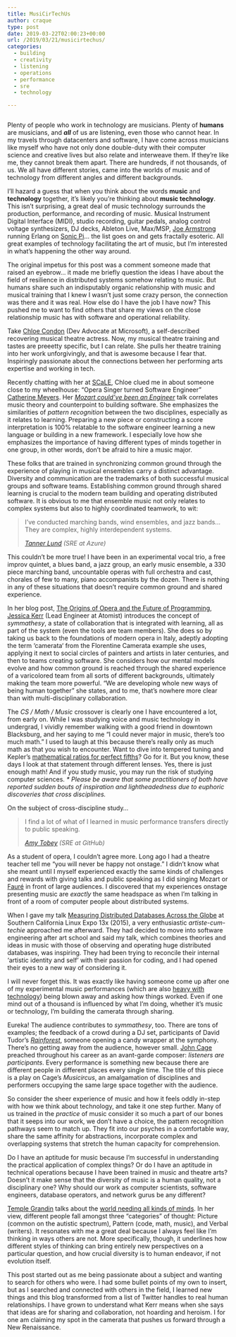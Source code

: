 ```yaml
---
title: MusiCirTechUs
author: craque
type: post
date: 2019-03-22T02:00:23+00:00
url: /2019/03/21/musicirtechus/
categories:
  - building
  - creativity
  - listening
  - operations
  - performance
  - sre
  - technology

---
```

<img src="/img/2019/03/four_statues-1024x768.jpg" alt="" class="wp-image-1063" srcset="/img/2019/03/four_statues.jpg 1024w, /img/2019/03/four_statues-300x225.jpg 300w, /img/2019/03/four_statues-768x576.jpg 768w" sizes="(max-width: 1024px) 100vw, 1024px" /> 

Plenty of people who work in technology are musicians. Plenty of **humans** are musicians, and _**all**_ of us are listening, even those who cannot hear. In my travels through datacenters and software, I have come across musicians like myself who have not only done double-duty with their computer science and creative lives but also relate and interweave them. If they&#8217;re like me, they cannot break them apart. There are hundreds, if not thousands, of us. We all have different stories, came into the worlds of music and of technology from different angles and different backgrounds.

I&#8217;ll hazard a guess that when you think about the words **music** and **technology** together, it&#8217;s likely you&#8217;re thinking about **music technology**. This isn&#8217;t surprising, a great deal of music technology surrounds the production, performance, and recording of music. Musical Instrument Digital Interface (MIDI), studio recording, guitar pedals, analog control voltage synthesizers, DJ decks, Ableton Live, Max/MSP, [Joe Armstrong][1] running Erlang on [Sonic Pi][2]&#8230; the list goes on and gets fractally esoteric. All great examples of technology facilitating the art of music, but I&#8217;m interested in what&#8217;s happening the other way around.

The original impetus for this post was a comment someone made that raised an eyebrow&#8230; it made me briefly question the ideas I have about the field of resilience in distributed systems somehow relating to music. But humans share such an indisputably organic relationship with music and musical training that I knew I wasn&#8217;t just some crazy person, the connection was there and it was real. How else do I have the job I have now? This pushed me to want to find others that share my views on the close relationship music has with software and operational reliability.

Take [Chloe Condon][3] (Dev Advocate at Microsoft), a self-described recovering musical theatre actress. Now, my musical theatre training and tastes are <g class="gr_ gr\_6 gr-alert gr\_spell gr\_inline\_cards gr\_run\_anim ContextualSpelling ins-del multiReplace" id="6" data-gr-id="6">preeetty</g> specific, but I can relate. She pulls her theatre training into her work unforgivingly, and that is awesome because I fear that. Inspiringly passionate about the connections between her performing arts expertise and working in tech.

Recently chatting with her at [SCaLE][4], Chloe clued me in about someone close to my wheelhouse: &#8220;Opera Singer turned Software Engineer&#8221; [Catherine Meyers][5]. Her _[Mozart could&#8217;ve been an Engineer][6]_ talk correlates music theory and counterpoint to building software. She emphasizes the similarities of _pattern recognition_ between the two disciplines, especially as it relates to learning. Preparing a new piece or constructing a score interpretation is 100% relatable to the software engineer learning a new language or building in a new framework. I especially love how she emphasizes the importance of having different types of minds together in one group, in other words, don&#8217;t be afraid to hire a music major.

These folks that are trained in synchronizing common ground through the experience of playing in musical ensembles carry a distinct advantage. Diversity and communication are the trademarks of both successful musical groups and software teams. Establishing common ground through shared learning is crucial to the modern team building and operating distributed software. It is obvious to me that ensemble music not only relates to complex systems but also to highly coordinated teamwork, to wit:

<blockquote class="wp-block-quote">
    I&#8217;ve conducted marching bands, wind ensembles, and jazz bands<g class="gr_ gr_94 gr-alert gr_gramm gr_inline_cards gr_disable_anim_appear Punctuation multiReplace" id="94" data-gr-id="94">..</g>. They are complex, highly interdependent systems.
  
  <cite><a href="https://twitter.com/101010Lund">Tanner Lund</a> (SRE at Azure)</cite>
</blockquote>

This couldn&#8217;t be <g class="gr_ gr\_21 gr-alert gr\_gramm gr\_inline\_cards gr\_disable\_anim_appear Grammar multiReplace" id="21" data-gr-id="21">more true</g>! I have been in an experimental vocal trio, a free improv quintet, a blues band, a jazz group, an early music ensemble, a 330 piece marching band, uncountable operas with full orchestra and cast, chorales of few <g class="gr_ gr\_595 gr-alert gr\_spell gr\_inline\_cards gr\_run\_anim ContextualSpelling multiReplace" id="595" data-gr-id="595">to</g> many, piano accompanists by the dozen. There is nothing in any of these situations that <g class="gr_ gr\_488 gr-alert gr\_gramm gr\_inline\_cards gr\_run\_anim Grammar multiReplace" id="488" data-gr-id="488">doesn&#8217;t</g> require common ground and shared experience.

In her blog post, [The Origins of Opera and the Future of Programming][7], [Jessica Kerr][8] (Lead Engineer at Atomist) introduces the concept of _symmathesy_, a state of collaboration that is integrated with learning, all as part of the system (even the tools are team members). She does so by taking us back to the foundations of modern opera in Italy, adeptly adopting the term &#8216;<g class="gr_ gr\_7 gr-alert gr\_spell gr\_inline\_cards gr\_run\_anim ContextualSpelling ins-del multiReplace" id="7" data-gr-id="7">camerata</g>&#8216; from the Florentine Camerata example she uses, applying it next to social circles of painters and artists in later <g class="gr_ gr\_9 gr-alert gr\_gramm gr\_inline\_cards gr\_run\_anim Punctuation only-del replaceWithoutSep" id="9" data-gr-id="9">centuries,</g> and then to teams creating software. She considers how our mental models evolve and how common ground is reached through the shared experience of a varicolored team from all sorts of different backgrounds, ultimately making the team more powerful. &#8220;We are developing whole new ways of being human together&#8221; she states, and to me, that&#8217;s nowhere more clear than with multi-disciplinary collaboration.

The _CS / Math / Music_ crossover is clearly one I have encountered a lot, from early on. While I was studying voice and music technology in undergrad, I vividly remember walking with a good friend in downtown Blacksburg, and her saying to me &#8220;I could never major in music, there&#8217;s too much math.&#8221; I used to laugh at this because there&#8217;s really only as much math as that you wish to encounter. Want to dive into tempered tuning and Kepler&#8217;s [mathematical ratios for perfect fifths][9]? Go for it. But you know, these days I look at that statement through different lenses. Yes, there is just enough math! And if you study music, you may run the risk of studying computer sciences. _* Please be aware that some practitioners of both have reported sudden bouts of inspiration and lightheadedness due to euphoric discoveries that cross disciplines._

On the subject of cross-discipline study&#8230;

<blockquote class="wp-block-quote">
  <p>
    I find a lot of what of I learned in music performance transfers directly to public speaking.
  </p>
  
  <cite><a href="https://twitter.com/missamytobey">Amy Tobey</a> (SRE at GitHub)</cite>
</blockquote>

As a student of opera, I couldn&#8217;t agree more. Long ago I had a theatre teacher tell me &#8220;you will never be <g class="gr_ gr\_55 gr-alert gr\_gramm gr\_inline\_cards gr\_run\_anim Punctuation only-ins replaceWithoutSep" id="55" data-gr-id="55">happy</g> not onstage.&#8221; I didn&#8217;t know what she meant until I myself experienced exactly the same kinds of challenges and rewards with giving talks and public speaking as I did singing Mozart or [Fauré][10] in front of large audiences. I discovered that my experiences onstage presenting music are _exactly_ the same headspace as when I&#8217;m talking in front of a room of computer people about distributed systems.

When I gave my talk [Measuring Distributed Databases Across the Globe][11] at Southern California Linux Expo 13x (2015), a very enthusiastic _artiste-cum-techie_ approached me afterward. They had decided to move into software engineering after art school and said my talk, which combines theories and ideas in music with those of observing and operating huge distributed databases, was inspiring. They had been trying to reconcile their internal &#8216;artistic identity and self&#8217; with their passion for coding, and I had opened their eyes to a new way of considering it.

I will never forget this. It was exactly like having someone come up after one of my experimental music performances (which are also [heavy with technology][12]) being blown away and asking how things worked. Even if one mind out of a thousand is influenced by what I&#8217;m doing, whether it&#8217;s music or technology, I&#8217;m building the <g class="gr_ gr\_100 gr-alert gr\_spell gr\_inline\_cards gr\_run\_anim ContextualSpelling ins-del multiReplace" id="100" data-gr-id="100">camerata</g> through sharing<g class="gr_ gr\_246 gr-alert gr\_gramm gr\_inline\_cards gr\_run\_anim Style replaceWithoutSep" id="246" data-gr-id="246">.</g>

Eureka! The audience contributes to _symmathesy_, too. There are tons of examples; the feedback of a crowd during a DJ set, participants of David Tudor&#8217;s _[Rainforest][13]_, someone opening a candy wrapper at the symphony. There&#8217;s no getting away from the audience, however small. [John Cage][14] preached throughout his career as an avant-garde composer: _listeners are participants_. Every performance is something new because there are different people in different places every single time. The title of this piece is a play on Cage&#8217;s _Musicircus_, an amalgamation of disciplines and performers occupying the same large space together with the audience.

So consider the sheer experience of music and how it feels oddly in-step with how we think about technology, and take it one step further. Many of us trained in the _practice_ of music consider it so much a part of our bones that it seeps into our work, we don&#8217;t have a choice, the pattern recognition pathways seem to match up. They fit into our psyches in a comfortable way, share the same affinity for abstractions, incorporate complex and overlapping systems that stretch the human capacity for comprehension.

Do I have an aptitude for music because I&#8217;m successful in understanding the practical application of complex things? Or do I have an aptitude in technical operations because I have been trained in music and theatre arts? Doesn&#8217;t it make sense that the diversity of music is a human quality, not a disciplinary one? Why should our work as computer scientists, software engineers, database operators, and network gurus be any different?

[Temple Grandin][15] talks about the [world needing all kinds of minds][16]. In her view, different people fall amongst three &#8220;categories&#8221; of thought: Picture (common on the autistic spectrum), Pattern (code, math, music), and Verbal (writers). It resonates with me a great deal because I always feel like I&#8217;m thinking in ways others are not. More specifically, though, it underlines how different styles of thinking can bring entirely new perspectives on a particular question, and how crucial diversity is to human <g class="gr_ gr\_62 gr-alert gr\_gramm gr\_inline\_cards gr\_run\_anim Punctuation only-del replaceWithoutSep" id="62" data-gr-id="62">endeavor,</g> if not evolution itself. 

This post started out as me being passionate about a subject and wanting to search for others who were. I had some bullet points of my own to insert, but as I searched and connected with others in the field, I learned new things and this blog transformed from a list of Twitter handles to real human relationships. I have grown to understand what Kerr means when she says that ideas are for sharing and collaboration, not hoarding and heroism. I for one am claiming my spot in the <g class="gr_ gr\_6 gr-alert gr\_spell gr\_inline\_cards gr\_run\_anim ContextualSpelling ins-del multiReplace" id="6" data-gr-id="6">camerata</g> that pushes us forward through a New Renaissance.

 [1]: https://twitter.com/joeerl
 [2]: https://sonic-pi.net/
 [3]: https://twitter.com/chloecondon
 [4]: https://www.socallinuxexpo.org/scale/17x/
 [5]: https://twitter.com/ccmeyers324
 [6]: https://youtu.be/n1U1rcThnzw
 [7]: https://the-composition.com/the-origins-of-opera-and-the-future-of-programming-bcdaf8fbe960
 [8]: https://twitter.com/jessitron
 [9]: https://en.wikipedia.org/wiki/Perfect_fifth#Pitch_ratio
 [10]: https://youtu.be/UnilUPXmipM
 [11]: https://www.youtube.com/watch?v=QpFfLv7Uolw
 [12]: https://soundcloud.com/craque
 [13]: https://youtu.be/RhHkM5vL6Dc
 [14]: https://en.wikipedia.org/wiki/John_Cage
 [15]: https://en.wikipedia.org/wiki/Temple_Grandin
 [16]: https://youtu.be/fn_9f5x0f1Q
